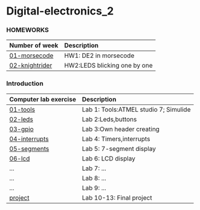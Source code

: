 # Digital-electronics_2

### HOMEWORKS
| **Number of week** | **Description** |
| :-- | :-- |
| [01-morsecode](Homeworks/morsecode)| HW1: DE2 in morsecode |
| [02-knightrider](Homeworks/Knightrider)| HW2:LEDS blicking one by one|
### Introduction
| **Computer lab exercise** | **Description** |
| :-- | :-- |
| [01-tools](Labs/01-Tools) | Lab 1: Tools:ATMEL studio 7; Simulide|
| [02-leds](Labs/02-Leds)| Lab 2:Leds,buttons |
| [03-gpio](Labs/03-gpio)| Lab 3:Own header creating |
| [04-interrupts](Labs/04-interrupts) | Lab 4: Timers,interrupts |
| [05-segments](Labs/05-segments) | Lab 5: 7-segment display |
|[06-lcd](Labs/06-lcd)| Lab 6: LCD display |
| ... | Lab 7: ... |
| ... | Lab 8: ... |
| ... | Lab 9: ... |
| [project](Labs/project) | Lab 10-13: Final project |


